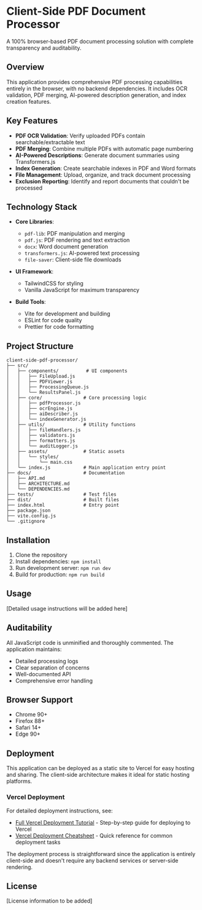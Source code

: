 # Client-Side PDF Document Processor

A 100% browser-based PDF document processing solution with complete transparency and auditability.

## Overview

This application provides comprehensive PDF processing capabilities entirely in the browser, with no backend dependencies. It includes OCR validation, PDF merging, AI-powered description generation, and index creation features.

## Key Features

- **PDF OCR Validation**: Verify uploaded PDFs contain searchable/extractable text
- **PDF Merging**: Combine multiple PDFs with automatic page numbering
- **AI-Powered Descriptions**: Generate document summaries using Transformers.js
- **Index Generation**: Create searchable indexes in PDF and Word formats
- **File Management**: Upload, organize, and track document processing
- **Exclusion Reporting**: Identify and report documents that couldn't be processed

## Technology Stack

- **Core Libraries**:
  - `pdf-lib`: PDF manipulation and merging
  - `pdf.js`: PDF rendering and text extraction
  - `docx`: Word document generation
  - `transformers.js`: AI-powered text processing
  - `file-saver`: Client-side file downloads

- **UI Framework**:
  - TailwindCSS for styling
  - Vanilla JavaScript for maximum transparency

- **Build Tools**:
  - Vite for development and building
  - ESLint for code quality
  - Prettier for code formatting

## Project Structure

```
client-side-pdf-processor/
├── src/
│   ├── components/          # UI components
│   │   ├── FileUpload.js
│   │   ├── PDFViewer.js
│   │   ├── ProcessingQueue.js
│   │   └── ResultsPanel.js
│   ├── core/               # Core processing logic
│   │   ├── pdfProcessor.js
│   │   ├── ocrEngine.js
│   │   ├── aiDescriber.js
│   │   └── indexGenerator.js
│   ├── utils/              # Utility functions
│   │   ├── fileHandlers.js
│   │   ├── validators.js
│   │   ├── formatters.js
│   │   └── auditLogger.js
│   ├── assets/             # Static assets
│   │   └── styles/
│   │       └── main.css
│   └── index.js            # Main application entry point
├── docs/                   # Documentation
│   ├── API.md
│   ├── ARCHITECTURE.md
│   └── DEPENDENCIES.md
├── tests/                  # Test files
├── dist/                   # Built files
├── index.html              # Entry point
├── package.json
├── vite.config.js
└── .gitignore
```

## Installation

1. Clone the repository
2. Install dependencies: `npm install`
3. Run development server: `npm run dev`
4. Build for production: `npm run build`

## Usage

[Detailed usage instructions will be added here]

## Auditability

All JavaScript code is unminified and thoroughly commented. The application maintains:
- Detailed processing logs
- Clear separation of concerns
- Well-documented API
- Comprehensive error handling

## Browser Support

- Chrome 90+
- Firefox 88+
- Safari 14+
- Edge 90+

## Deployment

This application can be deployed as a static site to Vercel for easy hosting and sharing. The client-side architecture makes it ideal for static hosting platforms.

### Vercel Deployment

For detailed deployment instructions, see:
- [Full Vercel Deployment Tutorial](docs/DEPLOY_TO_VERCEL.md) - Step-by-step guide for deploying to Vercel
- [Vercel Deployment Cheatsheet](docs/VERCEL_DEPLOYMENT_CHEATSHEET.md) - Quick reference for common deployment tasks

The deployment process is straightforward since the application is entirely client-side and doesn't require any backend services or server-side rendering.

## License

[License information to be added]